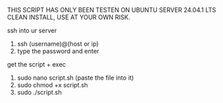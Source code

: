 THIS SCRIPT HAS ONLY BEEN TESTEN ON UBUNTU SERVER 24.04.1 LTS CLEAN INSTALL, USE AT YOUR OWN RISK.

ssh into ur server
  1. ssh (username)@(host or ip)
  2. type the password and enter

get the script + exec
  1. sudo nano script.sh (paste the file into it)
  2. sudo chmod +x script.sh
  3. sudo ./script.sh
